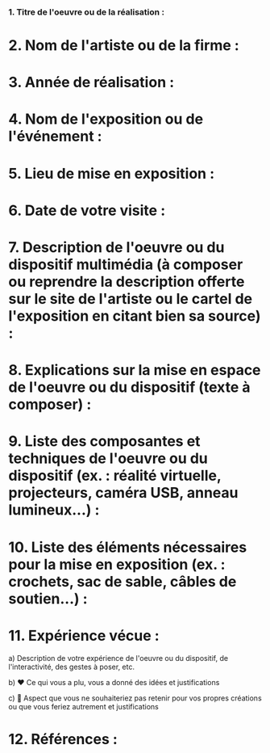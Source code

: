 ### 1. Titre de l'oeuvre ou de la réalisation :





# 2. Nom de l'artiste ou de la firme :




# 3. Année de réalisation :




# 4. Nom de l'exposition ou de l'événement :





# 5. Lieu de mise en exposition :





# 6. Date de votre visite : 





# 7. Description de l'oeuvre ou du dispositif multimédia (à composer ou reprendre la description offerte sur le site de l'artiste ou le cartel de l'exposition en citant bien sa source) : 






# 8. Explications sur la mise en espace de l'oeuvre ou du dispositif (texte à composer) : 





# 9. Liste des composantes et techniques de l'oeuvre ou du dispositif (ex. : réalité virtuelle, projecteurs, caméra USB, anneau lumineux...) :





# 10. Liste des éléments nécessaires pour la mise en exposition (ex. : crochets, sac de sable, câbles de soutien...) :



# 11. Expérience vécue :

 a) Description de votre expérience de l'oeuvre ou du dispositif, de l'interactivité, des gestes à poser, etc.

 b) ❤️ Ce qui vous a plu, vous a donné des idées et justifications

 c) 🤔 Aspect que vous ne souhaiteriez pas retenir pour vos propres créations ou que vous feriez autrement et justifications
 
 
 
 

 # 12. Références :
 
 
 
  
